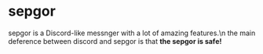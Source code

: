 # sepgor
sepgor is a Discord-like messnger with a lot of amazing features.\n
the main deference between discord and sepgor is that **the sepgor is safe!**
